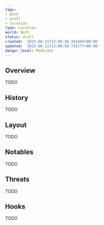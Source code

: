 ```yaml
---
tags:
- both
- draft
- location
type: Location
world: Both
status: draft
created: '2025-08-11T13:08:46.341484+00:00'
updated: '2025-08-11T13:08:50.735177+00:00'
danger_level: Moderate
---
```



## Overview

TODO
## History

TODO
## Layout

TODO
## Notables

TODO
## Threats

TODO
## Hooks

TODO

